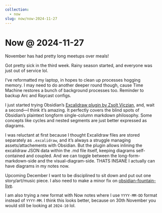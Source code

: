 ```yaml
---
collection:
  - now
slug: now/now-2024-11-27
---
```

# Now @ 2024-11-27

November has had pretty long meetups over meals!

Got pretty sick in the third week. Rainy season started, and everyone was just out of service lol.

I’ve reformatted my laptop, in hopes to clean up processes hogging memory. I may need to do another deeper round though, cause Time Machine restores a bunch of background processes too. Reminder to backup Arc and Raycast configs.

I just started trying Obsidian’s [Excalidraw plugin by Zsolt Viczian](https://github.com/zsviczian/obsidian-excalidraw-plugin), and, wait a second—I think it’s amazing. It perfectly covers the blind spots of Obsidian’s plaintext longform single-column markdown philosophy. Some concepts like cycles and nested segments are just better expressed as diagrams.

I was reluctant at first because I thought Excalidraw files are stored separately as `.excalidraw`, and it’s always a struggle managing assets/attachements with Obsidian. But the plugin allows inlining the excalidraw JSON data within the .md file itself, keeping diagrams self-contained and coupled. And we can toggle between the long-form-markdown-side and the visual-diagram-side. THATS INSANE I actually can have diagrams in my notes now.

Upcoming December I want to be disciplined to sit down and put out one story/art/music piece. I also need to make a minor fix on [obsidian-fountain-live](https://github.com/chuangcaleb/obsidian-fountain-editor).

I am also trying a new format with Now notes where I use `YYYY-MM-DD` format instead of `YYYY-MM`. I think this looks better, because on 30th November you would still be looking at `2024-10` lol.
